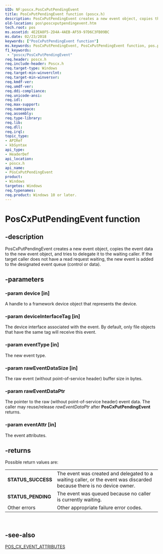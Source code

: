 ```yaml
---
UID: NF:poscx.PosCxPutPendingEvent
title: PosCxPutPendingEvent function (poscx.h)
description: PosCxPutPendingEvent creates a new event object, copies the event data to the new event object, and tries to delegate it to the waiting caller.
old-location: pos\poscxputpendingevent.htm
tech.root: pos
ms.assetid: 4E2EA8F5-2D4A-4AEB-AF59-97D6C3FB09BC
ms.date: 02/23/2018
keywords: ["PosCxPutPendingEvent function"]
ms.keywords: PosCxPutPendingEvent, PosCxPutPendingEvent function, pos.poscxputpendingevent, poscx/PosCxPutPendingEvent
f1_keywords:
 - "poscx/PosCxPutPendingEvent"
req.header: poscx.h
req.include-header: Poscx.h
req.target-type: Windows
req.target-min-winverclnt: 
req.target-min-winversvr: 
req.kmdf-ver: 
req.umdf-ver: 
req.ddi-compliance: 
req.unicode-ansi: 
req.idl: 
req.max-support: 
req.namespace: 
req.assembly: 
req.type-library: 
req.lib: 
req.dll: 
req.irql: 
topic_type:
- APIRef
- kbSyntax
api_type:
- HeaderDef
api_location:
- poscx.h
api_name:
- PosCxPutPendingEvent
product:
- Windows
targetos: Windows
req.typenames: 
req.product: Windows 10 or later.
---
```


# PosCxPutPendingEvent function


## -description


PosCxPutPendingEvent creates a new event object, copies the event data to the
      new event object, and tries to delegate it to the waiting caller. 
      If the target caller does not have a read request waiting, the new event is added to 
      the designated event queue (control or data).


## -parameters




### -param device [in]

A handle to a framework device object that represents the device.


### -param deviceInterfaceTag [in]

The device interface associated with the event.  By default, only
          file objects that have the same tag will receive this event.


### -param eventType [in]

The new event type.


### -param rawEventDataSize [in]

The raw event (without point-of-service header) buffer size in bytes.


### -param rawEventDataPtr

The pointer to the raw (without point-of-service header) event data.
          The caller may reuse/release <i>rawEventDataPtr</i> after <b>PosCxPutPendingEvent</b> returns.


### -param eventAttr [in]

The event attributes.


## -returns



Possible return values are:

<table>
<tr>
<td><b>STATUS_SUCCESS</b></td>
<td>The event was created and delegated to a waiting caller,
          or the event was discarded because there is no device owner.
</td>
</tr>
<tr>
<td><b>STATUS_PENDING</b></td>
<td>The event was queued because no caller is currently waiting.</td>
</tr>
<tr>
<td>Other errors</td>
<td>Other appropriate failure error codes.</td>
</tr>
</table>
 




## -see-also




<a href="https://docs.microsoft.com/windows-hardware/drivers/ddi/poscx/ne-poscx-_pos_cx_event_attributes">POS_CX_EVENT_ATTRIBUTES</a>
 

 

